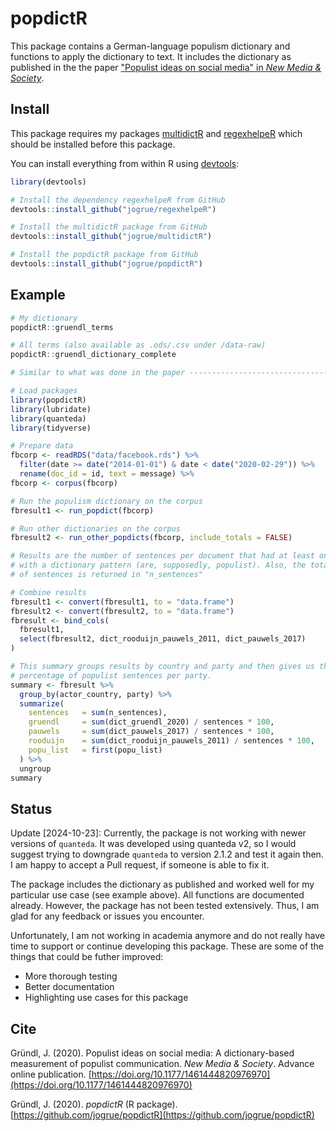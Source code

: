 # popdictR

This package contains a German-language populism dictionary and functions to 
apply the dictionary to text. It includes the dictionary as published in the the
paper ["Populist ideas on social media" in _New Media & Society_](https://doi.org/10.1177/1461444820976970).


## Install

This package requires my packages [multidictR](https://github.com/jogrue/multidictR) and
[regexhelpeR](https://github.com/jogrue/regexhelpeR) which should be installed 
before this package.

You can install everything from within R using 
[devtools](https://github.com/hadley/devtools):

```R
library(devtools)

# Install the dependency regexhelpeR from GitHub
devtools::install_github("jogrue/regexhelpeR")

# Install the multidictR package from GitHub
devtools::install_github("jogrue/multidictR")

# Install the popdictR package from GitHub
devtools::install_github("jogrue/popdictR")
```


## Example
 
```R
# My dictionary
popdictR::gruendl_terms

# All terms (also available as .ods/.csv under /data-raw)
popdictR::gruendl_dictionary_complete

# Similar to what was done in the paper ----------------------------------------

# Load packages
library(popdictR)
library(lubridate)
library(quanteda)
library(tidyverse)

# Prepare data
fbcorp <- readRDS("data/facebook.rds") %>%
  filter(date >= date("2014-01-01") & date < date("2020-02-29")) %>%
  rename(doc_id = id, text = message) %>%
fbcorp <- corpus(fbcorp)

# Run the populism dictionary on the corpus
fbresult1 <- run_popdict(fbcorp)

# Run other dictionaries on the corpus
fbresult2 <- run_other_popdicts(fbcorp, include_totals = FALSE)

# Results are the number of sentences per document that had at least one match
# with a dictionary pattern (are, supposedly, populist). Also, the total number 
# of sentences is returned in "n_sentences"

# Combine results
fbresult1 <- convert(fbresult1, to = "data.frame")
fbresult2 <- convert(fbresult2, to = "data.frame")
fbresult <- bind_cols(
  fbresult1,
  select(fbresult2, dict_rooduijn_pauwels_2011, dict_pauwels_2017)
)

# This summary groups results by country and party and then gives us the
# percentage of populist sentences per party.
summary <- fbresult %>%
  group_by(actor_country, party) %>%
  summarize(
    sentences   = sum(n_sentences),
    gruendl     = sum(dict_gruendl_2020) / sentences * 100,
    pauwels     = sum(dict_pauwels_2017) / sentences * 100,
    rooduijn    = sum(dict_rooduijn_pauwels_2011) / sentences * 100,
    popu_list   = first(popu_list)
  ) %>%
  ungroup
summary
```


## Status

Update [2024-10-23]: Currently, the package is not working with newer versions 
of `quanteda`. It was developed using quanteda v2, so I would suggest trying 
to downgrade `quanteda` to version 2.1.2 and test it again then. I am happy to 
accept a Pull request, if someone is able to fix it.

The package includes the dictionary as published and worked well for my 
particular use case (see example above). All functions are documented already.
However, the package has not been tested extensively. Thus, I am glad for any 
feedback or issues you encounter.

Unfortunately, I am not working in academia anymore and do not really have
time to support or continue developing this package. These are some of the 
things that could be futher improved:

* More thorough testing
* Better documentation
* Highlighting use cases for this package


## Cite

Gründl, J. (2020). Populist ideas on social media: A dictionary-based 
measurement of populist communication. _New Media & Society_. Advance online 
publication. 
[https://doi.org/10.1177/1461444820976970](https://doi.org/10.1177/1461444820976970)

Gründl, J. (2020). _popdictR_ (R package). 
[https://github.com/jogrue/popdictR](https://github.com/jogrue/popdictR)
